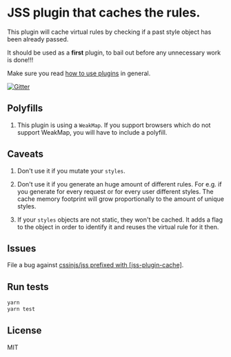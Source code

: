 # JSS plugin that caches the rules.

This plugin will cache virtual rules by checking if a past style object has been already passed.

It should be used as a **first** plugin, to bail out before any unnecessary work is done!!!

Make sure you read [how to use
plugins](https://github.com/cssinjs/jss/blob/master/docs/setup.md#setup-with-custom-plugins)
in general.

[![Gitter](https://badges.gitter.im/JoinChat.svg)](https://gitter.im/cssinjs/lobby)

## Polyfills

1. This plugin is using a `WeakMap`. If you support browsers which do not support WeakMap, you will have to include a polyfill.

## Caveats

1.  Don't use it if you mutate your `styles`.

1.  Don't use it if you generate an huge amount of different rules. For e.g. if you generate for every request or for every user different styles. The cache memory footprint will grow proportionally to the amount of unique styles.

1.  If your `styles` objects are not static, they won't be cached. It adds a flag to the object in order to identify it and reuses the virtual rule for it then.

## Issues

File a bug against [cssinjs/jss prefixed with \[jss-plugin-cache\]](https://github.com/cssinjs/jss/issues/new?title=[jss-plugin-cache]%20).

## Run tests

```bash
yarn
yarn test
```

## License

MIT

